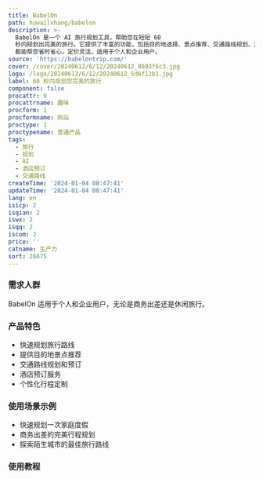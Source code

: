 ```yaml
---
title: BabelOn
path: huwailvhang/babelon
description: >-
  BabelOn 是一个 AI 旅行规划工具，帮助您在短短 60
  秒内规划出完美的旅行。它提供了丰富的功能，包括目的地选择、景点推荐、交通路线规划、酒店预订等。不论是商务出差还是休闲旅行，BabelOn
  都能帮您省时省心。定价灵活，适用于个人和企业用户。
source: 'https://babelontrip.com/'
cover: /cover/20240612/6/12/20240612_8693f6c3.jpg
logo: /logo/20240612/6/12/20240612_5d6f12b1.jpg
label: 60 秒内规划您完美的旅行
component: false
procattr: 9
procattrname: 趣味
procform: 1
procformname: 网站
proctype: 1
proctypename: 普通产品
tags:
  - 旅行
  - 规划
  - AI
  - 酒店预订
  - 交通路线
createTime: '2024-01-04 08:47:41'
updateTime: '2024-01-04 08:47:41'
lang: en
isicp: 2
isqian: 2
iswx: 2
isqq: 2
iscom: 2
price: ''
catname: 生产力
sort: 26675
---
```




### 需求人群
BabelOn 适用于个人和企业用户，无论是商务出差还是休闲旅行。

### 产品特色
- 快速规划旅行路线
- 提供目的地景点推荐
- 交通路线规划和预订
- 酒店预订服务
- 个性化行程定制

### 使用场景示例
- 快速规划一次家庭度假
- 商务出差的完美行程规划
- 探索陌生城市的最佳旅行路线

### 使用教程


  
